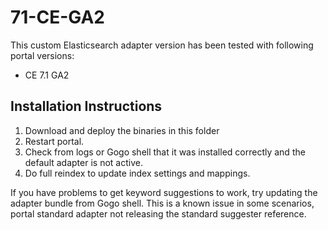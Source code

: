 # 71-CE-GA2

This custom Elasticsearch adapter version has been tested with following portal versions:

* CE 7.1 GA2

## Installation Instructions

1. Download and deploy the binaries in this folder
1. Restart portal.
1. Check from logs or Gogo shell that it was installed correctly and the default adapter is not active.
1. Do full reindex to update index settings and mappings.

If you have problems to get keyword suggestions to work, try updating the adapter bundle from Gogo shell. This is a known issue in some scenarios, portal standard adapter not releasing the standard suggester reference.



 